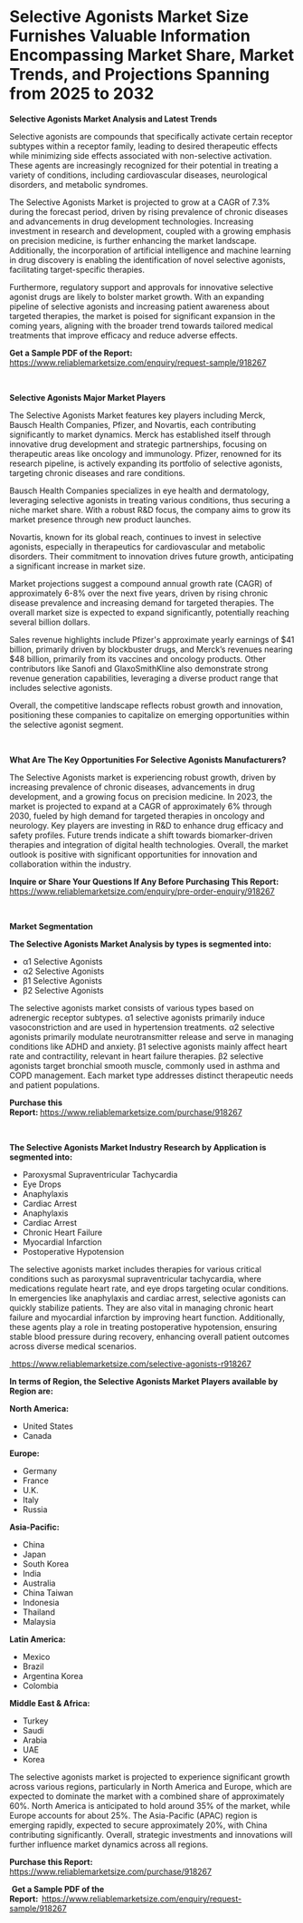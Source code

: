 <p><h1>Selective Agonists Market Size Furnishes Valuable Information Encompassing Market Share, Market Trends, and Projections Spanning from 2025 to 2032</h1></p><p><strong>Selective Agonists Market Analysis and Latest Trends</strong></p>
<p><p>Selective agonists are compounds that specifically activate certain receptor subtypes within a receptor family, leading to desired therapeutic effects while minimizing side effects associated with non-selective activation. These agents are increasingly recognized for their potential in treating a variety of conditions, including cardiovascular diseases, neurological disorders, and metabolic syndromes.</p><p>The Selective Agonists Market is projected to grow at a CAGR of 7.3% during the forecast period, driven by rising prevalence of chronic diseases and advancements in drug development technologies. Increasing investment in research and development, coupled with a growing emphasis on precision medicine, is further enhancing the market landscape. Additionally, the incorporation of artificial intelligence and machine learning in drug discovery is enabling the identification of novel selective agonists, facilitating target-specific therapies. </p><p>Furthermore, regulatory support and approvals for innovative selective agonist drugs are likely to bolster market growth. With an expanding pipeline of selective agonists and increasing patient awareness about targeted therapies, the market is poised for significant expansion in the coming years, aligning with the broader trend towards tailored medical treatments that improve efficacy and reduce adverse effects.</p></p>
<p><strong>Get a Sample PDF of the Report:&nbsp;</strong> <a href="https://www.reliablemarketsize.com/enquiry/request-sample/918267?utm_campaign=3526&utm_medium=2&utm_source=Github&utm_content=ia&utm_term=18042025&utm_id=selective-agonists">https://www.reliablemarketsize.com/enquiry/request-sample/918267</a></p>
<p>&nbsp;</p>
<p><strong>Selective Agonists Major Market Players</strong></p>
<p><p>The Selective Agonists Market features key players including Merck, Bausch Health Companies, Pfizer, and Novartis, each contributing significantly to market dynamics. Merck has established itself through innovative drug development and strategic partnerships, focusing on therapeutic areas like oncology and immunology. Pfizer, renowned for its research pipeline, is actively expanding its portfolio of selective agonists, targeting chronic diseases and rare conditions.</p><p>Bausch Health Companies specializes in eye health and dermatology, leveraging selective agonists in treating various conditions, thus securing a niche market share. With a robust R&D focus, the company aims to grow its market presence through new product launches.</p><p>Novartis, known for its global reach, continues to invest in selective agonists, especially in therapeutics for cardiovascular and metabolic disorders. Their commitment to innovation drives future growth, anticipating a significant increase in market size.</p><p>Market projections suggest a compound annual growth rate (CAGR) of approximately 6-8% over the next five years, driven by rising chronic disease prevalence and increasing demand for targeted therapies. The overall market size is expected to expand significantly, potentially reaching several billion dollars.</p><p>Sales revenue highlights include Pfizer's approximate yearly earnings of $41 billion, primarily driven by blockbuster drugs, and Merck’s revenues nearing $48 billion, primarily from its vaccines and oncology products. Other contributors like Sanofi and GlaxoSmithKline also demonstrate strong revenue generation capabilities, leveraging a diverse product range that includes selective agonists.</p><p>Overall, the competitive landscape reflects robust growth and innovation, positioning these companies to capitalize on emerging opportunities within the selective agonist segment.</p></p>
<p>&nbsp;</p>
<p><strong>What Are The Key Opportunities For Selective Agonists Manufacturers?</strong></p>
<p><p>The Selective Agonists market is experiencing robust growth, driven by increasing prevalence of chronic diseases, advancements in drug development, and a growing focus on precision medicine. In 2023, the market is projected to expand at a CAGR of approximately 6% through 2030, fueled by high demand for targeted therapies in oncology and neurology. Key players are investing in R&D to enhance drug efficacy and safety profiles. Future trends indicate a shift towards biomarker-driven therapies and integration of digital health technologies. Overall, the market outlook is positive with significant opportunities for innovation and collaboration within the industry.</p></p>
<p><strong>Inquire or Share Your Questions If Any Before Purchasing This Report:</strong> <a href="https://www.reliablemarketsize.com/enquiry/pre-order-enquiry/918267?utm_campaign=3526&utm_medium=2&utm_source=Github&utm_content=ia&utm_term=18042025&utm_id=selective-agonists">https://www.reliablemarketsize.com/enquiry/pre-order-enquiry/918267</a></p>
<p>&nbsp;</p>
<p><strong>Market Segmentation</strong></p>
<p><strong>The Selective Agonists Market Analysis by types is segmented into:</strong></p>
<p><ul><li>α1 Selective Agonists</li><li>α2 Selective Agonists</li><li>β1 Selective Agonists</li><li>β2 Selective Agonists</li></ul></p>
<p><p>The selective agonists market consists of various types based on adrenergic receptor subtypes. α1 selective agonists primarily induce vasoconstriction and are used in hypertension treatments. α2 selective agonists primarily modulate neurotransmitter release and serve in managing conditions like ADHD and anxiety. β1 selective agonists mainly affect heart rate and contractility, relevant in heart failure therapies. β2 selective agonists target bronchial smooth muscle, commonly used in asthma and COPD management. Each market type addresses distinct therapeutic needs and patient populations.</p></p>
<p><strong>Purchase this Report:&nbsp;</strong><a href="https://www.reliablemarketsize.com/purchase/918267?utm_campaign=3526&utm_medium=2&utm_source=Github&utm_content=ia&utm_term=18042025&utm_id=selective-agonists">https://www.reliablemarketsize.com/purchase/918267</a></p>
<p>&nbsp;</p>
<p><strong>The Selective Agonists Market Industry Research by Application is segmented into:</strong></p>
<p><ul><li>Paroxysmal Supraventricular Tachycardia</li><li>Eye Drops</li><li>Anaphylaxis</li><li>Cardiac Arrest</li><li>Anaphylaxis</li><li>Cardiac Arrest</li><li>Chronic Heart Failure</li><li>Myocardial Infarction</li><li>Postoperative Hypotension</li></ul></p>
<p><p>The selective agonists market includes therapies for various critical conditions such as paroxysmal supraventricular tachycardia, where medications regulate heart rate, and eye drops targeting ocular conditions. In emergencies like anaphylaxis and cardiac arrest, selective agonists can quickly stabilize patients. They are also vital in managing chronic heart failure and myocardial infarction by improving heart function. Additionally, these agents play a role in treating postoperative hypotension, ensuring stable blood pressure during recovery, enhancing overall patient outcomes across diverse medical scenarios.</p></p>
<p><a href="https://www.reliablemarketsize.com/selective-agonists-r918267?utm_campaign=3526&utm_medium=2&utm_source=Github&utm_content=ia&utm_term=18042025&utm_id=selective-agonists">&nbsp;https://www.reliablemarketsize.com/selective-agonists-r918267</a></p>
<p><strong>In terms of Region, the Selective Agonists Market Players available by Region are:</strong></p>
<p>
    <p> <strong> North America: </strong>
        <ul>
            <li>United States</li>
            <li>Canada</li>
        </ul>
        </p> 
    <p> <strong> Europe: </strong>
        <ul>
            <li>Germany</li>
            <li>France</li>
            <li>U.K.</li>
            <li>Italy</li>
            <li>Russia</li>
        </ul>
        </p> 
    <p> <strong> Asia-Pacific: </strong>
        <ul>
            <li>China</li>
            <li>Japan</li>
            <li>South Korea</li>
            <li>India</li>
            <li>Australia</li>
            <li>China Taiwan</li>
            <li>Indonesia</li>
            <li>Thailand</li>
            <li>Malaysia</li>
        </ul>
        </p> 
    <p> <strong> Latin America: </strong>
        <ul>
            <li>Mexico</li>
            <li>Brazil</li>
            <li>Argentina Korea</li>
            <li>Colombia</li>
        </ul>
        </p> 
    <p> <strong> Middle East & Africa: </strong>
        <ul>
            <li>Turkey</li>
            <li>Saudi</li>
            <li>Arabia</li>
            <li>UAE</li>
            <li>Korea</li>
        </ul>
    </p>
    </p>
<p><p>The selective agonists market is projected to experience significant growth across various regions, particularly in North America and Europe, which are expected to dominate the market with a combined share of approximately 60%. North America is anticipated to hold around 35% of the market, while Europe accounts for about 25%. The Asia-Pacific (APAC) region is emerging rapidly, expected to secure approximately 20%, with China contributing significantly. Overall, strategic investments and innovations will further influence market dynamics across all regions.</p></p>
<p><strong>Purchase this Report: </strong><a href="https://www.reliablemarketsize.com/purchase/918267?utm_campaign=3526&utm_medium=2&utm_source=Github&utm_content=ia&utm_term=18042025&utm_id=selective-agonists">https://www.reliablemarketsize.com/purchase/918267</a></p>
<p>&nbsp;<strong>Get a Sample PDF of the Report:&nbsp;&nbsp;</strong><a href="https://www.reliablemarketsize.com/enquiry/request-sample/918267?utm_campaign=3526&utm_medium=2&utm_source=Github&utm_content=ia&utm_term=18042025&utm_id=selective-agonists">https://www.reliablemarketsize.com/enquiry/request-sample/918267</a></p>
<p><strong></strong></p>
<p><p></p><p></p><p></p></p>
